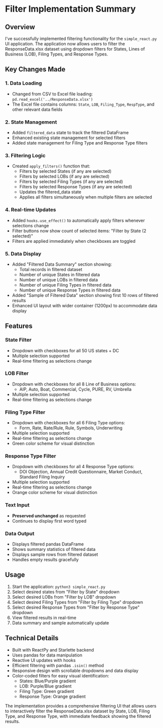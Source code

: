 # Filter Implementation Summary

## Overview
I've successfully implemented filtering functionality for the `simple_react.py` UI application. The application now allows users to filter the ResponseData.xlsx dataset using dropdown filters for States, Lines of Business (LOB), Filing Types, and Response Types.

## Key Changes Made

### 1. Data Loading
- Changed from CSV to Excel file loading: `pd.read_excel('../ResponseData.xlsx')`
- The Excel file contains columns: `State`, `LOB`, `Filing_Type`, `RespType`, and other relevant data fields

### 2. State Management
- Added `filtered_data` state to track the filtered DataFrame
- Enhanced existing state management for selected filters
- Added state management for Filing Type and Response Type filters

### 3. Filtering Logic
- Created `apply_filters()` function that:
  - Filters by selected States (if any are selected)
  - Filters by selected LOBs (if any are selected)
  - Filters by selected Filing Types (if any are selected)
  - Filters by selected Response Types (if any are selected)
  - Updates the filtered_data state
  - Applies all filters simultaneously when multiple filters are selected

### 4. Real-time Updates
- Added `hooks.use_effect()` to automatically apply filters whenever selections change
- Filter buttons now show count of selected items: "Filter by State (2 selected)"
- Filters are applied immediately when checkboxes are toggled

### 5. Data Display
- Added "Filtered Data Summary" section showing:
  - Total records in filtered dataset
  - Number of unique States in filtered data
  - Number of unique LOBs in filtered data
  - Number of unique Filing Types in filtered data
  - Number of unique Response Types in filtered data
- Added "Sample of Filtered Data" section showing first 10 rows of filtered results
- Enhanced UI layout with wider container (1200px) to accommodate data display

## Features

### State Filter
- Dropdown with checkboxes for all 50 US states + DC
- Multiple selection supported
- Real-time filtering as selections change

### LOB Filter  
- Dropdown with checkboxes for all 8 Line of Business options:
  - AIP, Auto, Boat, Commercial, Cycle, PURE, RV, Umbrella
- Multiple selection supported
- Real-time filtering as selections change

### Filing Type Filter
- Dropdown with checkboxes for all 6 Filing Type options:
  - Form, Rate, Rate/Rule, Rule, Symbols, Underwriting
- Multiple selection supported
- Real-time filtering as selections change
- Green color scheme for visual distinction

### Response Type Filter
- Dropdown with checkboxes for all 4 Response Type options:
  - DOI Objection, Annual Credit Questionnaire, Market Conduct, Standard Filing Inquiry
- Multiple selection supported
- Real-time filtering as selections change
- Orange color scheme for visual distinction

### Text Input
- **Preserved unchanged** as requested
- Continues to display first word typed

### Data Output
- Displays filtered pandas DataFrame
- Shows summary statistics of filtered data
- Displays sample rows from filtered dataset
- Handles empty results gracefully

## Usage
1. Start the application: `python3 simple_react.py`
2. Select desired states from "Filter by State" dropdown
3. Select desired LOBs from "Filter by LOB" dropdown
4. Select desired Filing Types from "Filter by Filing Type" dropdown
5. Select desired Response Types from "Filter by Response Type" dropdown
6. View filtered results in real-time
7. Data summary and sample automatically update

## Technical Details
- Built with ReactPy and Starlette backend
- Uses pandas for data manipulation
- Reactive UI updates with hooks
- Efficient filtering with pandas `.isin()` method
- Responsive design with scrollable dropdowns and data display
- Color-coded filters for easy visual identification:
  - States: Blue/Purple gradient
  - LOB: Purple/Blue gradient
  - Filing Type: Green gradient
  - Response Type: Orange gradient

The implementation provides a comprehensive filtering UI that allows users to interactively filter the ResponseData.xlsx dataset by State, LOB, Filing Type, and Response Type, with immediate feedback showing the filtered results.